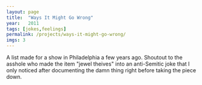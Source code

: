 ```yaml
---
layout: page
title:  "Ways It Might Go Wrong"
year:   2011
tags: [jokes,feelings]
permalink: /projects/ways-it-might-go-wrong/
imgs: 3
---
```


A list made for a show in Philadelphia a few years ago. Shoutout to the asshole who made the item "jewel theives" into an anti-Semitic joke that I only noticed after documenting the damn thing right before taking the piece down.